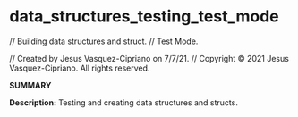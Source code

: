 # data_structures_testing_test_mode

// Building data structures and struct.
// Test Mode.

// Created by Jesus Vasquez-Cipriano on 7/7/21.
// Copyright © 2021 Jesus Vasquez-Cipriano. All rights reserved.

**SUMMARY**

**Description:** Testing and creating data structures and structs.
